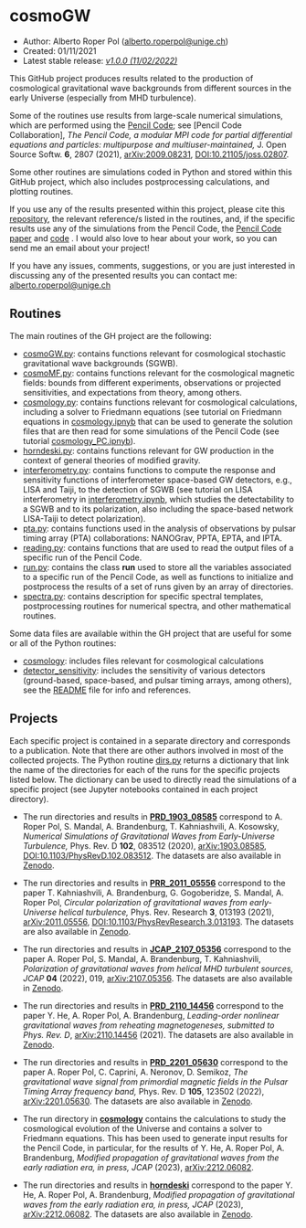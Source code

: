 # cosmoGW

* Author: Alberto Roper Pol (alberto.roperpol@unige.ch)
* Created: 01/11/2021
* Latest stable release: [*v1.0.0 (11/02/2022)*](https://zenodo.org/record/6045844)

This GitHub project produces results related to the production of cosmological gravitational wave backgrounds from different sources in the early Universe (especially from MHD turbulence).

Some of the routines use results from large-scale numerical simulations, which are performed using the [Pencil Code](https://github.com/pencil-code);
see [Pencil Code Collaboration], *The Pencil Code, a modular MPI code for partial differential equations and particles: multipurpose and multiuser-maintained,*
J. Open Source Softw. **6**, 2807 (2021), [arXiv:2009.08231](https://arxiv.org/abs/2009.08231), [DOI:10.21105/joss.02807](https://joss.theoj.org/papers/10.21105/joss.02807).

Some other routines are simulations coded in Python and stored within this GitHub project, which also includes postprocessing calculations, and plotting routines.

If you use any of the results presented within this project, please cite this [repository](https://zenodo.org/record/6045844), the relevant reference/s listed in the routines, and, if the specific results use any of the simulations from the Pencil Code, the [Pencil Code paper](https://joss.theoj.org/papers/10.21105/joss.02807) and [code](https://github.com/pencil-code) . I would also love to hear about your work, so you can send me an email about your project!

If you have any issues, comments, suggestions, or you are just interested in discussing any of the presented results
you can contact me: alberto.roperpol@unige.ch

## Routines

The main routines of the GH project are the following:

* [cosmoGW.py](cosmoGW.py): contains functions relevant for cosmological stochastic gravitational wave backgrounds (SGWB).
* [cosmoMF.py](cosmoMF.py): contains functions relevant for the cosmological magnetic fields: bounds from different experiments, observations or projected sensitivities, and expectations from theory, among others.
* [cosmology.py](cosmology.py): contains functions relevant for cosmological calculations, including a solver to Friedmann equations (see tutorial on Friedmann equations in [cosmology.ipnyb](cosmology/cosmology.ipynb) that can be used to generate the solution files that are then read for some simulations of the Pencil Code (see tutorial [cosmology_PC.ipnyb](cosmology/cosmology_PC.ipynb)).
* [horndeski.py](horndeski.py): contains functions relevant for GW production in the context of general theories of modified gravity.
* [interferometry.py](interferometry.py): contains functions to compute the response and sensitivity functions of interferometer space-based GW detectors, e.g., LISA and Taiji, to the detection of SGWB (see tutorial on LISA interferometry in [interferometry.ipynb](interferometry/interferometry.ipynb), which studies the detectability to a SGWB and to its polarization, also including the space-based network LISA-Taiji to detect polarization).
* [pta.py](pta.py): contains functions used in the analysis of observations by pulsar timing array (PTA) collaborations: NANOGrav, PPTA, EPTA, and IPTA.
* [reading.py](reading.py): contains functions that are used to read the output files of a specific run of the Pencil Code.
* [run.py](run.py): contains the class **run** used to store all the variables associated to a specific run of the Pencil Code, as well as functions to initialize and postprocess the results of a set of runs given by an array of directories.
* [spectra.py](spectra.py): contains description for specific spectral templates, postprocessing routines for numerical spectra, and other mathematical routines.

Some data files are available within the GH project that are useful for some or all of the Python routines:
* [cosmology](cosmology): includes files relevant for cosmological calculations
* [detector_sensitivity](detector_sensitivity): includes the sensitivity of various detectors (ground-based, space-based, and pulsar timing arrays, among others), see the [README](detector_sensitivity/README.md) file for info and references.

## Projects

Each specific project is contained in a separate directory and corresponds to a publication. Note that there are other authors involved in most of the collected projects. The Python routine [dirs.py](dirs.py) returns a dictionary that link the name of the directories for each of the runs for the specific projects listed below. The dictionary can be used to directly read the simulations of a specific project (see Jupyter notebooks contained in each project directory).

* The run directories and results in [**PRD_1903_08585**](PRD_1903_08585) correspond to A. Roper Pol,
S. Mandal, A. Brandenburg, T. Kahniashvili, A. Kosowsky, *Numerical Simulations of Gravitational Waves from Early-Universe
Turbulence,* Phys. Rev. D **102**, 083512 (2020), [arXiv:1903.08585](https://arxiv.org/abs/1903.08585),
[DOI:10.1103/PhysRevD.102.083512](https://doi.org/10.1103/PhysRevD.102.083512).
The datasets are also available in [Zenodo](https://zenodo.org/record/3692072).

* The run directories and results in [**PRR_2011_05556**](PRR_2011_05556) correspond to the paper T. Kahniashvili, A. Brandenburg,
G. Gogoberidze, S. Mandal, A. Roper Pol, *Circular polarization of gravitational waves from early-Universe helical turbulence,*
Phys. Rev. Research **3**, 013193 (2021), [arXiv:2011.05556](https://arxiv.org/abs/2011.05556),
[DOI:10.1103/PhysRevResearch.3.013193](https://journals.aps.org/prresearch/abstract/10.1103/PhysRevResearch.3.013193).
The datasets are also available in [Zenodo](https://zenodo.org/record/4256906).

* The run directories and results in [**JCAP_2107_05356**](JCAP_2107_05356) correspond to the paper A. Roper Pol, S. Mandal,
A. Brandenburg, T. Kahniashvili, *Polarization of gravitational waves from helical MHD turbulent sources,*
*JCAP* **04** (2022), 019, [arXiv:2107.05356](https://arxiv.org/abs/2107.05356).
The datasets are also available in [Zenodo](https://zenodo.org/record/5525504).

* The run directories and results in [**PRD_2110_14456**](PRD_2110_14456) correspond to the paper Y. He, A. Roper Pol,
A. Brandenburg, *Leading-order nonlinear gravitational waves from reheating magnetogeneses,* *submitted to
Phys. Rev. D*, [arXiv:2110.14456](https://arxiv.org/abs/2110.14456) (2021).
The datasets are also available in [Zenodo](https://zenodo.org/record/5603013).

* The run directories and results in [**PRD_2201_05630**](PRD_2201_05630) correspond to the paper A. Roper Pol,
C. Caprini, A. Neronov, D. Semikoz, *The gravitational wave signal from primordial magnetic fields in the Pulsar
Timing Array frequency band,* Phys. Rev. D **105**, 123502 (2022), [arXiv:2201.05630](https://arxiv.org/abs/2201.05630).
The datasets are also available in [Zenodo](https://zenodo.org/record/5782752).

* The run directory in [**cosmology**](cosmology) contains the calculations to study the cosmological evolution
of the Universe and contains a solver to Friedmann equations.
This has been used to generate input results for the Pencil Code, in particular, for the results of Y. He, A.
Roper Pol, A. Brandenburg, *Modified propagation of gravitational waves from the early radiation era,*
*in press, JCAP* (2023), [arXiv:2212.06082](https://arxiv.org/abs/2212.06082).

* The run directories and results in [**horndeski**](horndeski) correspond to the paper Y. He, A. Roper Pol,
A. Brandenburg, *Modified propagation of gravitational waves from the early radiation era,*
*in press, JCAP* (2023), [arXiv:2212.06082](https://arxiv.org/abs/2212.06082). The datasets are also available in [Zenodo](https://zenodo.org/record/7408601).
